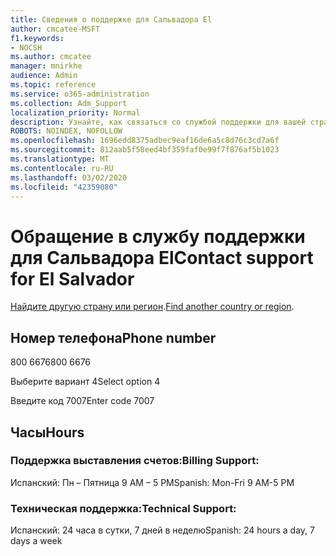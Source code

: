 ```yaml
---
title: Сведения о поддержке для Сальвадора El
author: cmcatee-MSFT
f1.keywords:
- NOCSH
ms.author: cmcatee
manager: mnirkhe
audience: Admin
ms.topic: reference
ms.service: o365-administration
ms.collection: Adm_Support
localization_priority: Normal
description: Узнайте, как связаться со службой поддержки для вашей страны или региона.
ROBOTS: NOINDEX, NOFOLLOW
ms.openlocfilehash: 1696edd8375adbec9eaf16de6a5c8d76c3cd7a6f
ms.sourcegitcommit: 812aab5f58eed4bf359faf0e99f7f876af5b1023
ms.translationtype: MT
ms.contentlocale: ru-RU
ms.lasthandoff: 03/02/2020
ms.locfileid: "42359080"
---
```

# <a name="contact-support-for-el-salvador"></a><span data-ttu-id="25f90-103">Обращение в службу поддержки для Сальвадора El</span><span class="sxs-lookup"><span data-stu-id="25f90-103">Contact support for El Salvador</span></span>

<span data-ttu-id="25f90-104">[Найдите другую страну или регион](../contact-support-for-business-products.md).</span><span class="sxs-lookup"><span data-stu-id="25f90-104">[Find another country or region](../contact-support-for-business-products.md).</span></span>

## <a name="phone-number"></a><span data-ttu-id="25f90-105">Номер телефона</span><span class="sxs-lookup"><span data-stu-id="25f90-105">Phone number</span></span>
<span data-ttu-id="25f90-106">800 6676</span><span class="sxs-lookup"><span data-stu-id="25f90-106">800 6676</span></span>

<span data-ttu-id="25f90-107">Выберите вариант 4</span><span class="sxs-lookup"><span data-stu-id="25f90-107">Select option 4</span></span>

<span data-ttu-id="25f90-108">Введите код 7007</span><span class="sxs-lookup"><span data-stu-id="25f90-108">Enter code 7007</span></span>

## <a name="hours"></a><span data-ttu-id="25f90-109">Часы</span><span class="sxs-lookup"><span data-stu-id="25f90-109">Hours</span></span>
### <a name="billing-support"></a><span data-ttu-id="25f90-110">Поддержка выставления счетов:</span><span class="sxs-lookup"><span data-stu-id="25f90-110">Billing Support:</span></span>

<span data-ttu-id="25f90-111">Испанский: Пн – Пятница 9 AM – 5 PM</span><span class="sxs-lookup"><span data-stu-id="25f90-111">Spanish: Mon-Fri 9 AM-5 PM</span></span>

### <a name="technical-support"></a><span data-ttu-id="25f90-112">Техническая поддержка:</span><span class="sxs-lookup"><span data-stu-id="25f90-112">Technical Support:</span></span>

<span data-ttu-id="25f90-113">Испанский: 24 часа в сутки, 7 дней в неделю</span><span class="sxs-lookup"><span data-stu-id="25f90-113">Spanish: 24 hours a day, 7 days a week</span></span>
